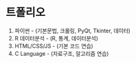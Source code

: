 # 트폴리오
1. 파이썬 - (기본문법, 크롤링, PyQt, Tkinter, 데이터)
2. R 데이터분석 - (R, 통계, 데이터분석)
3. HTML/CSS/JS - (기본 코드 연습)
4. C Language - (자료구조, 알고리즘 연습) 
